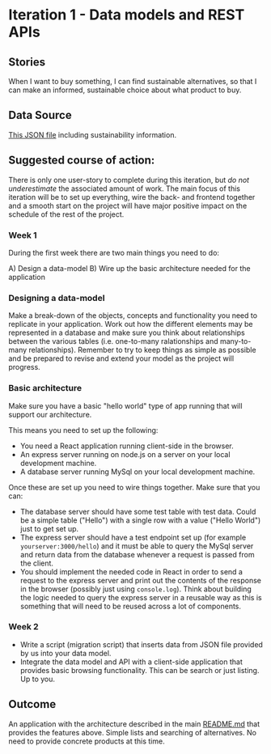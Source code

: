 # Iteration 1 - Data models and REST APIs

## Stories
When I want to buy something, I can find sustainable alternatives, so that I can make an informed, sustainable choice about what product to buy.

## Data Source
[This JSON file](./data.json) including sustainability information.

## Suggested course of action:
There is only one user-story to complete during this iteration, but *do not underestimate* the associated amount of work. The main focus of this iteration will be to set up everything, wire the back- and frontend together and a smooth start on the project will have major positive impact on the schedule of the rest of the project.

### Week 1
During the first week there are two main things you need to do:

A) Design a data-model
B) Wire up the basic architecture needed for the application

### Designing a data-model

Make a break-down of the objects, concepts and functionality you need to replicate in your application. Work out how the different elements may be represented in a database and make sure you think about relationships between the various tables (i.e. one-to-many ralationships and many-to-many relationships). Remember to try to keep things as simple as possible and be prepared to revise and extend your model as the project will progress.

### Basic architecture

Make sure you have a basic "hello world" type of app running that will support our architecture. 

This means you need to set up the following:
- You need a React application running client-side in the browser.
- An express server running on node.js on a server on your local development machine.
- A database server running MySql on your local development machine.

Once these are set up you need to wire things together. Make sure that you can:
- The database server should have some test table with test data. Could be a simple table ("Hello") with a single row with a value ("Hello World") just to get set up.
- The express server should have a test endpoint set up (for example `yourserver:3000/hello`) and it must be able to query the MySql server and return data from the database whenever a request is passed from the client.
- You should implement the needed code in React in order to send a request to the express server and print out the contents of the response in the browser (possibly just using `console.log`). Think about building the logic needed to query the express server in a reusable way as this is something that will need to be reused across a lot of components.

### Week 2
- Write a script (migration script) that inserts data from JSON file provided by us into your data model.
- Integrate the data model and API with a client-side application that provides basic browsing functionality. This
can be search or just listing. Up to you.

## Outcome
An application with the architecture described in the main [README.md](./README.md) that provides the features above.
Simple lists and searching of alternatives. No need to provide concrete products at this time.
